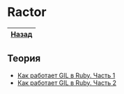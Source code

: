 Ractor
======

| [Назад](../2-separation-of-positional-and-keyword-args/3-ruby3.0) |
|:-----------------------------------------------------------------:|



Теория
------

* [Как работает GIL в Ruby. Часть 1](https://habr.com/en/post/189320/)
* [Как работает GIL в Ruby. Часть 2](https://habr.com/en/post/189486/)
